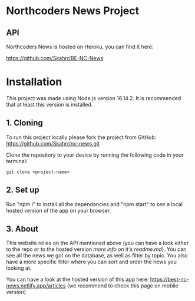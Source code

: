 # Northcoders News Project

## API

Northcoders News is hosted on Heroku, you can find it here:

https://github.com/Skahrr/BE-NC-News

# Installation

This project was made using Node.js version 16.14.2. It is recommended that at least this version is installed.

## 1. Cloning

To run this project locally please fork the project from GitHub:
https://github.com/Skahrr/nc-news.git

Clone the repository to your device by running the following code in your terminal:

```
git clone <project-name>
```

## 2. Set up

Run "npm i" to install all the dependancies and "npm start" to see a local hosted version of the app on your browser.

## 3. About

This website relies on the API mentioned above (you can have a look either to the repo or to the hosted version *more info on it's readme.md*).
You can see all the news we got on the database, as well as filter by topic. You also have a more specific filter where you can sort and order the news you looking at.

You can have a look at the hosted version of this app here:
https://best-nc-news.netlify.app/articles (we recommend to check this page on mobile version)
